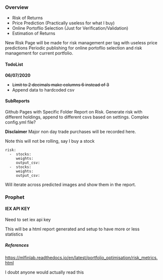 ### Overview

* Risk of Returns
* Price Prediction (Practically useless for what I buy)
* Online Portoflio Selection (Just for Verification/Validation)
* Estimation of Returns

New Risk Page will be made for risk management per tag with useless price predictions
Periodic publishing for online portoflio selection and risk management for current portfolio.


#### TodoList

**06/07/2020**
* ~~Limit to 2 decimals make columns 6 instead of 3~~
* Append data to hardcoded csv

#### SubReports

Github Pages with Specific Folder Report on Risk.
Generate risk with different holdings, append to different csvs based on settings.
Complex config.yml file?


**Disclaimer** Major non day trade purchases will be recorded here.

Note this will not be rolling, say I buy a stock
```
risk:
  -  stocks:
     weights:
     output_csv:
  -  stocks:
     weights:
     output_csv:
```

Will iterate across predicted images and show them in the report.

### Prophet
#### IEX API KEY

Need to set iex api key

This will be a html report generated and setup to have more or less statistics

##### References


https://mlfinlab.readthedocs.io/en/latest/portfolio_optimisation/risk_metrics.html

I doubt anyone would actually read this